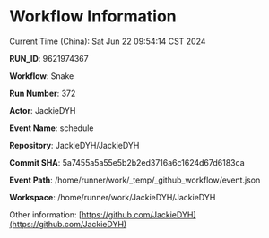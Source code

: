 # Workflow Information

Current Time (China): Sat Jun 22 09:54:14 CST 2024  

**RUN_ID**: 9621974367  

**Workflow**: Snake  

**Run Number**: 372  

**Actor**: JackieDYH  

**Event Name**: schedule  

**Repository**: JackieDYH/JackieDYH  

**Commit SHA**: 5a7455a5a55e5b2b2ed3716a6c1624d67d6183ca  

**Event Path**: /home/runner/work/_temp/_github_workflow/event.json  

**Workspace**: /home/runner/work/JackieDYH/JackieDYH  

Other information: [https://github.com/JackieDYH](https://github.com/JackieDYH)
